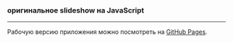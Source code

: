 ### оригинальное slideshow на JavaScript
____

Рабочую версию приложения можно посмотреть на [GitHub Pages](https://andrey-a-a.github.io/slideshow1/).
